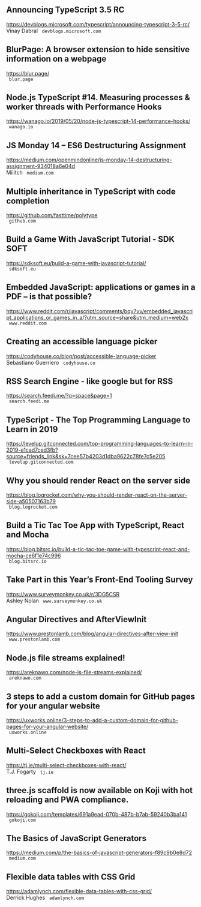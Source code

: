 ## Announcing TypeScript 3.5 RC  
https://devblogs.microsoft.com/typescript/announcing-typescript-3-5-rc/  
Vinay Dabral ` devblogs.microsoft.com`
  

## BlurPage: A browser extension to hide sensitive information on a webpage  
https://blur.page/  
 ` blur.page`
  

## Node.js TypeScript #14. Measuring processes & worker threads with Performance Hooks  
https://wanago.io/2019/05/20/node-js-typescript-14-performance-hooks/  
 ` wanago.io`
  

## JS Monday 14 – ES6 Destructuring Assignment  
https://medium.com/openmindonline/js-monday-14-destructuring-assignment-934018a6e04d  
Miiitch ` medium.com`
  

## Multiple inheritance in TypeScript with code completion  
https://github.com/fasttime/polytype  
 ` github.com`
  

## Build a Game With JavaScript Tutorial - SDK SOFT  
https://sdksoft.eu/build-a-game-with-javascript-tutorial/  
 ` sdksoft.eu`
  

## Embedded JavaScript: applications or games in a PDF – is that possible?  
https://www.reddit.com/r/javascript/comments/bqv7vv/embedded_javascript_applications_or_games_in_a/?utm_source=share&utm_medium=web2x  
 ` www.reddit.com`
  

## Creating an accessible language picker  
https://codyhouse.co/blog/post/accessible-language-picker  
Sebastiano Guerriero ` codyhouse.co`
  

## RSS Search Engine - like google but for RSS  
https://search.feedi.me/?q=space&page=1  
 ` search.feedi.me`
  

## TypeScript - The Top Programming Language to Learn in 2019  
https://levelup.gitconnected.com/top-programming-languages-to-learn-in-2019-e1cad7ced3fb?source=friends_link&sk=7cee57b4203d1dba9622c78fe7c5e205  
 ` levelup.gitconnected.com`
  

## Why you should render React on the server side  
https://blog.logrocket.com/why-you-should-render-react-on-the-server-side-a50507163b79  
 ` blog.logrocket.com`
  

## Build a Tic Tac Toe App with TypeScript, React and Mocha  
https://blog.bitsrc.io/build-a-tic-tac-toe-game-with-typescript-react-and-mocha-ce6f1e74c996  
 ` blog.bitsrc.io`
  

## Take Part in this Year’s Front-End Tooling Survey  
https://www.surveymonkey.co.uk/r/3DG5CSR  
Ashley Nolan ` www.surveymonkey.co.uk`
  

## Angular Directives and AfterViewInit  
https://www.prestonlamb.com/blog/angular-directives-after-view-init  
 ` www.prestonlamb.com`
  

## Node.js file streams explained!  
https://areknawo.com/node-js-file-streams-explained/  
 ` areknawo.com`
  

## 3 steps to add a custom domain for GitHub pages for your angular website  
https://uxworks.online/3-steps-to-add-a-custom-domain-for-github-pages-for-your-angular-website/  
 ` uxworks.online`
  

## Multi-Select Checkboxes with React  
https://tj.ie/multi-select-checkboxes-with-react/  
T.J. Fogarty ` tj.ie`
  

## three.js scaffold is now available on Koji with hot reloading and PWA compliance.  
https://gokoji.com/templates/691a9ead-070b-487b-b7ab-59240b3ba141  
 ` gokoji.com`
  

## The Basics of JavaScript Generators  
https://medium.com/p/the-basics-of-javascript-generators-f89c9b0e8d72  
 ` medium.com`
  

## Flexible data tables with CSS Grid  
https://adamlynch.com/flexible-data-tables-with-css-grid/  
Derrick Hughes ` adamlynch.com`
  

